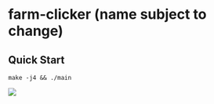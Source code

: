 # farm-clicker (name subject to change)

## Quick Start

```shell
make -j4 && ./main
```

![](preview.gif)
